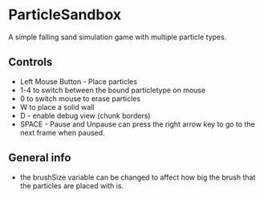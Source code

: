 # ParticleSandbox
A simple falling sand simulation game with multiple particle types.

## Controls
 - Left Mouse Button - Place particles
 - 1-4 to switch between the bound particletype on mouse
 - 0 to switch mouse to erase particles
 - W to place a solid wall
 - D - enable debug view (chunk borders)
 - SPACE - Pause and Unpause can press the right arrow key to go to the next frame when paused.

## General info
 - the brushSize variable can be changed to affect how big the brush that the particles are placed with is.

